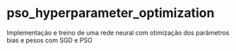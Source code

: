 # pso_hyperparameter_optimization
Implementação e treino de uma rede neural com otimização dos parâmetros bias e pesos com SGD e PSO
